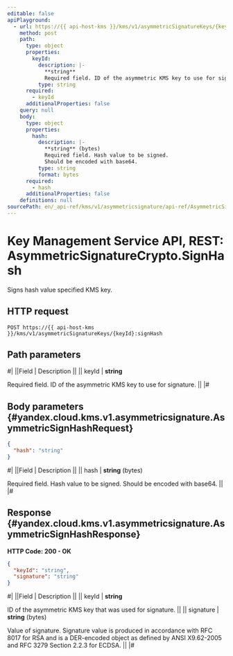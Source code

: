 ```yaml
---
editable: false
apiPlayground:
  - url: https://{{ api-host-kms }}/kms/v1/asymmetricSignatureKeys/{keyId}:signHash
    method: post
    path:
      type: object
      properties:
        keyId:
          description: |-
            **string**
            Required field. ID of the asymmetric KMS key to use for signature.
          type: string
      required:
        - keyId
      additionalProperties: false
    query: null
    body:
      type: object
      properties:
        hash:
          description: |-
            **string** (bytes)
            Required field. Hash value to be signed.
            Should be encoded with base64.
          type: string
          format: bytes
      required:
        - hash
      additionalProperties: false
    definitions: null
sourcePath: en/_api-ref/kms/v1/asymmetricsignature/api-ref/AsymmetricSignatureCrypto/signHash.md
---
```


# Key Management Service API, REST: AsymmetricSignatureCrypto.SignHash

Signs hash value specified KMS key.

## HTTP request

```
POST https://{{ api-host-kms }}/kms/v1/asymmetricSignatureKeys/{keyId}:signHash
```

## Path parameters

#|
||Field | Description ||
|| keyId | **string**

Required field. ID of the asymmetric KMS key to use for signature. ||
|#

## Body parameters {#yandex.cloud.kms.v1.asymmetricsignature.AsymmetricSignHashRequest}

```json
{
  "hash": "string"
}
```

#|
||Field | Description ||
|| hash | **string** (bytes)

Required field. Hash value to be signed.
Should be encoded with base64. ||
|#

## Response {#yandex.cloud.kms.v1.asymmetricsignature.AsymmetricSignHashResponse}

**HTTP Code: 200 - OK**

```json
{
  "keyId": "string",
  "signature": "string"
}
```

#|
||Field | Description ||
|| keyId | **string**

ID of the asymmetric KMS key that was used for signature. ||
|| signature | **string** (bytes)

Value of signature.
Signature value is produced in accordance with RFC 8017 for RSA
and is a DER-encoded object as defined by ANSI X9.62-2005 and RFC 3279 Section 2.2.3 for ECDSA. ||
|#